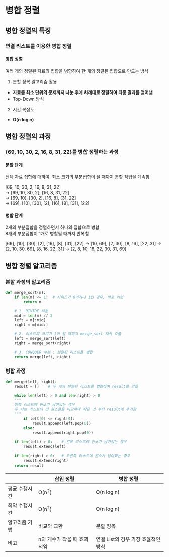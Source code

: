 # 병합 정렬

## 병합 정렬의 특징

### 연결 리스트를 이용한 병합 정렬

#### 병합 정렬
여러 개의 정렬된 자료의 집합을 병합하여 한 개의 정렬된 집합으로 만드는 방식

1) 분할 정복 알고리즘 활용
- **자료를 최소 단위의 문제까지 나눈 후에 차례대로 정렬하여 최종 결과를 얻어냄**
- Top-Down 방식

2) 시간 복잡도

- **O(n log n)**

## 병합 정렬의 과정

### {69, 10, 30, 2, 16, 8, 31, 22}를 병합 정렬하는 과정

#### 분할 단계
전체 자료 집합에 대하여, 최소 크기의 부분집합이 될 때까지 분할 작업을 계속함

[69, 10, 30, 2, 16, 8, 31, 22]   
→ [69, 10, 30, 2], [16, 8, 31, 22]   
→ [69, 10], [30, 2], [16, 8], [31, 22]   
→ [69], [10], [30], [2], [16], [8], [31], [22]

#### 병합 단계

2개의 부분집합을 정렬하면서 하나의 집합으로 병합   
8개의 부분집합이 1개로 병합될 때까지 반복함

[69], [10], [30], [2], [16], [8], [31], [22]
→ [10, 69], [2, 30], [8, 16], [22, 31]
→ [2, 10, 30, 69], [8, 16, 22, 31]
→ [2, 8, 10, 16, 22, 30, 31, 69]

## 병합 정렬 알고리즘

### 분할 과정의 알고리즘

```python
def merge_sort(m):
    if len(m) <= 1:  # 사이즈가 0이거나 1인 경우, 바로 리턴
        return m

    # 1. DIVIDE 부분
    mid = len(m) // 2
    left = m[:mid]
    right = m[mid:]

    # 2. 리스트의 크기가 1이 될 때까지 merge_sort 재귀 호출
    left = merge_sort(left)
    right = merge_sort(right)

    # 3. CONQUER 부분 : 분할된 리스트들 병합
    return merge(left, right)
```

### 병합 과정

```python
def merge(left, right):
    result = []    # 두 개의 분할된 리스트를 병합하여 result를 만듦

    while len(left) > 0 and len(right) > 0 
    """
    양쪽 리스트에 원소가 남아있는 경우
    두 서브 리스트의 첫 원소들을 비교하여 작은 것 부터 result에 추가함
    """
        if left[0] <= right[0]:
            result.append(left.pop(0))
        else:
            result.append(right.pop(0))
    
    if len(left) > 0:    # 왼쪽 리스트에 원소가 남아있는 경우
        result.extend(left)
    
    if len(right) > 0:   # 오른쪽 리스트에 원소가 남아있는 경우
        result.extend(right)
    return result
```

| |삽입 정렬|병합 정렬|
|-|---------|--------|
|평균 수행시간|O(n<sup>2</sup>)|O(n log n)|
|최악 수행시간|O(n<sup>2</sup>)|O(n log n)|
|알고리즘 기법|비교와 교환|분할 정복|
|비고|n의 개수가 작을 때 효과적임|연결 List의 경우 가장 효율적인 방식|